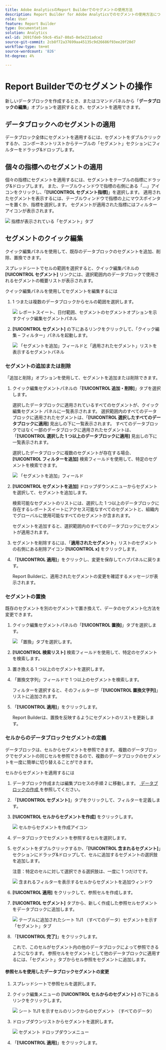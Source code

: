 ```yaml
---
title: Adobe AnalyticsのReport Builderでのセグメントの使用方法
description: Report Builder for Adobe Analyticsでのセグメントの使用方法について説明します
role: User
feature: Report Builder
type: Documentation
solution: Analytics
exl-id: 2691fde0-59c6-45a7-80a5-8e5e221adce2
source-git-commit: 2cb8f72a37699aa45135c9d26686f93ee20f20d7
workflow-type: tm+mt
source-wordcount: '826'
ht-degree: 4%

---
```


# Report Builderでのセグメントの操作

新しいデータブロックを作成するとき、またはコマンドパネルから「**データブロックの編集**」オプションを選択するとき、セグメントを適用できます。

## データブロックへのセグメントの適用

データブロック全体にセグメントを適用するには、セグメントをダブルクリックするか、コンポーネントリストからテーブルの「セグメント」セクションにフィルターをドラッグ&amp;ドロップします。

## 個々の指標へのセグメントの適用

個々の指標にセグメントを適用するには、セグメントをテーブルの指標にドラッグ&amp;ドロップします。 また、テーブルウィンドウで指標の右側にある「**...**」アイコンをクリックし、「**[!UICONTROL セグメント指標]**」を選択します。 適用されたセグメントを表示するには、テーブルウィンドウで指標の上にマウスポインターを置くか、指標を選択します。 セグメントが適用された指標にはフィルターアイコンが表示されます。

![&#x200B; 指標が表示されている「セグメント」タブ &#x200B;](./assets/filter_by.png)

## セグメントのクイック編集

クイック編集パネルを使用して、既存のデータブロックのセグメントを追加、削除、置換できます。

スプレッドシートでセルの範囲を選択すると、クイック編集パネルの **[!UICONTROL セグメント]** リンクには、選択範囲内のデータブロックで使用されるセグメントの概要リストが表示されます。

クイック編集パネルを使用してセグメントを編集するには

1. 1 つまたは複数のデータブロックからセルの範囲を選択します。

   ![&#x200B; レポートスイート、日付範囲、セグメントのセグメントオプションを示すクイック編集セグメントパネル &#x200B;](./assets/select_multiple_dbs.png)

1. **[!UICONTROL セグメント]** の下にあるリンクをクリックして、「クイック編集 – フィルター」パネルを起動します。

   ![&#x200B; 「セグメントを追加」フィールドと「適用されたセグメント」リストを表示するセグメントパネル &#x200B;](./assets/quick_edit_filters.png)

### セグメントの追加または削除

「追加と削除」オプションを使用して、セグメントを追加または削除できます。

1. クイック編集セグメントパネルの「**[!UICONTROL 追加・削除]**」タブを選択します。

   選択したデータブロックに適用されているすべてのセグメントが、クイック編集セグメント パネルに一覧表示されます。 選択範囲内のすべてのデータブロックに適用されたセグメントは、「**[!UICONTROL 選択したすべてのデータブロックに適用]** 見出しの下に一覧表示されます。 すべてのデータブロックではなく一部のデータブロックに適用されたセグメントは、「**[!UICONTROL 選択した 1 つ以上のデータブロックに適用]** 見出しの下に一覧表示されます。

   選択したデータブロックに複数のセグメントが存在する場合、**[!UICONTROL フィルターを追加]** 検索フィールドを使用して、特定のセグメントを検索できます。

   ![&#x200B; 「セグメントを追加」フィールド &#x200B;](./assets/add_filter.png)

1. **[!UICONTROL セグメントを追加]** ドロップダウンメニューからセグメントを選択して、セグメントを追加します。

   検索可能なセグメントのリストには、選択した 1 つ以上のデータブロックに存在するレポートスイートにアクセス可能なすべてのセグメントと、組織内でグローバルに使用可能なすべてのセグメントが含まれます。

   セグメントを追加すると、選択範囲内のすべてのデータブロックにセグメントが適用されます。

1. セグメントを削除するには、「**適用されたセグメント**」リストのセグメントの右側にある削除アイコン **[!UICONTROL x]** をクリックします。

1. 「**[!UICONTROL 適用]**」をクリックし、変更を保存してハブパネルに戻ります。

   Report Builderに、適用されたセグメントの変更を確認するメッセージが表示されます。

### セグメントの置換

既存のセグメントを別のセグメントで置き換えて、データのセグメント化方法を変更できます。

1. クイック編集セグメントパネルの「**[!UICONTROL 置換]**」タブを選択します。

   ![&#x200B; 「置換」タブを選択します。](./assets/replace_filter.png)

1. **[!UICONTROL 検索リスト]** 検索フィールドを使用して、特定のセグメントを検索します。

1. 置き換える 1 つ以上のセグメントを選択します。

1. 「置換文字列」フィールドで 1 つ以上のセグメントを検索します。

   フィルターを選択すると、そのフィルターが「**[!UICONTROL 置換文字列]**」リストに追加されます。

1. 「**[!UICONTROL 適用]**」をクリックします。

   Report Builderは、置換を反映するようにセグメントのリストを更新します。

### セルからのデータブロックセグメントの定義

データブロックは、セルからセグメントを参照できます。 複数のデータブロックでセグメントの同じセルを参照できるので、複数のデータブロックのセグメントを一度に簡単に切り替えることができます。

セルからセグメントを適用するには

1. データブロック作成または編集プロセスの手順 2 に移動します。 [&#x200B; データブロックの作成 &#x200B;](./create-a-data-block.md) を参照してください。
1. 「**[!UICONTROL セグメント]**」タブをクリックして、フィルターを定義します。
1. **[!UICONTROL セルからセグメントを作成]** をクリックします。

   ![&#x200B; セルからセグメントを作成アイコン &#x200B;](./assets/create-filter-from-cell.png)

1. データブロックでセグメントを参照するセルを選択します。

1. セグメントをダブルクリックするか、「**[!UICONTROL 含まれるセグメント]**」セクションにドラッグ&amp;ドロップして、セルに追加するセグメントの選択肢を追加します。

   注意：特定のセルに対して選択できる選択肢は、一度に 1 つだけです。

   ![&#x200B; 含まれるフィルターを表示するセルからセグメントを追加ウィンドウ &#x200B;](./assets/select-filters.png)

1. **[!UICONTROL 適用]** をクリックして、参照セルを作成します。

1. **[!UICONTROL セグメント]** タブから、新しく作成した参照セルセグメントをデータブロックに追加します。

   ![&#x200B; テーブルに追加されたシート 1!J1 （すべてのデータ）セグメントを示す「セグメント」タブ &#x200B;](./assets/reference-cell-filter.png)

1. 「**[!UICONTROL 完了]**」をクリックします。

   これで、このセルがセグメント内の他のデータブロックによって参照できるようになります。 参照セルをセグメントとして他のデータブロックに適用するには、「セグメント」タブからセル参照をセグメントに追加します。

#### 参照セルを使用したデータブロックセグメントの変更

1. スプレッドシートで参照セルを選択します。

1. クイック編集メニューの **[!UICONTROL セルからのセグメント]** の下にあるリンクをクリックします。

   ![&#x200B; シート 1!J1 を示すセルのリンクからのセグメント （すべてのデータ） &#x200B;](./assets/filters-from-cell-link.png)

1. ドロップダウンリストからセグメントを選択します。

   ![&#x200B; セグメント ドロップダウンメニュー &#x200B;](./assets/filter-drop-down.png)

1. 「**[!UICONTROL 適用]**」をクリックします。
